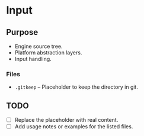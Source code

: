 # Input

## Purpose
- Engine source tree.
- Platform abstraction layers.
- Input handling.

### Files
- `.gitkeep` – Placeholder to keep the directory in git.

## TODO
- [ ] Replace the placeholder with real content.
- [ ] Add usage notes or examples for the listed files.
